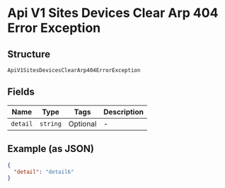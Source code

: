 
# Api V1 Sites Devices Clear Arp 404 Error Exception

## Structure

`ApiV1SitesDevicesClearArp404ErrorException`

## Fields

| Name | Type | Tags | Description |
|  --- | --- | --- | --- |
| `detail` | `string` | Optional | - |

## Example (as JSON)

```json
{
  "detail": "detail6"
}
```

